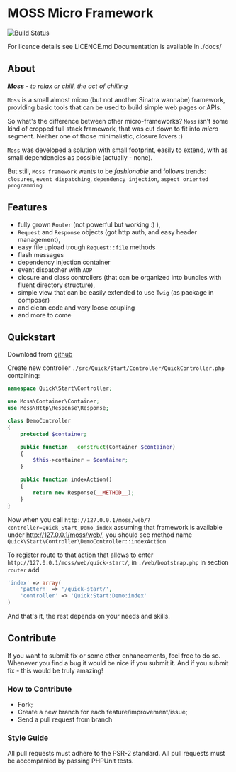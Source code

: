 # MOSS Micro Framework

[![Build Status](https://travis-ci.org/potfur/moss.png?branch=master)](https://travis-ci.org/potfur/moss)

For licence details see LICENCE.md
Documentation is available in ./docs/

## About

_**Moss** - to relax or chill, the act of chilling_

`Moss` is a small almost micro (but not another Sinatra wannabe) framework, providing basic tools that can be used to build simple web pages or APIs.

So what's the difference between other micro-frameworks?
`Moss` isn't some kind of cropped full stack framework, that was cut down to fit into _micro_ segment.
Neither one of those minimalistic, closure lovers :)

`Moss` was developed a solution with small footprint, easily to extend, with as small dependencies as possible (actually - none).

But still, `Moss framework` wants to be _fashionable_ and follows trends: `closures`, `event dispatching`, `dependency injection`, `aspect oriented programming`

## Features

 * fully grown `Router` (not powerful but working :) ),
 * `Request` and `Response` objects (got http auth, and easy header management),
 * easy file upload trough `Request::file` methods
 * flash messages
 * dependency injection container
 * event dispatcher with `AOP`
 * closure and class controllers (that can be organized into bundles with fluent directory structure),
 * simple view that can be easily extended to use `Twig` (as package in composer)
 * and clean code and very loose coupling
 * and more to come

## Quickstart

Download from [github](https://github.com/potfur/moss)

Create new controller `./src/Quick/Start/Controller/QuickController.php` containing:

```php
namespace Quick\Start\Controller;

use Moss\Container\Container;
use Moss\Http\Response\Response;

class DemoController
{
	protected $container;

	public function __construct(Container $container)
	{
		$this->container = $container;
	}

	public function indexAction()
	{
		return new Response(__METHOD__);
	}
}
```

Now when you call `http://127.0.0.1/moss/web/?controller=Quick_Start_Demo_index` assuming that framework is available under http://127.0.0.1/moss/web/,
you should see method name `Quick\Start\Controller\DemoController::indexAction`

To register route to that action that allows to enter `http://127.0.0.1/moss/web/quick-start/`, in `./web/bootstrap.php` in section `router` add

```php
'index' => array(
    'pattern' => '/quick-start/',
    'controller' => 'Quick:Start:Demo:index'
)
```

And that's it, the rest depends on your needs and skills.

## Contribute

If you want to submit fix or some other enhancements, feel free to do so.
Whenever you find a bug it would be nice if you submit it.
And if you submit fix - this would be truly amazing!

### How to Contribute

 * Fork;
 * Create a new branch for each feature/improvement/issue;
 * Send a pull request from branch

### Style Guide

All pull requests must adhere to the PSR-2 standard.
All pull requests must be accompanied by passing PHPUnit tests.
